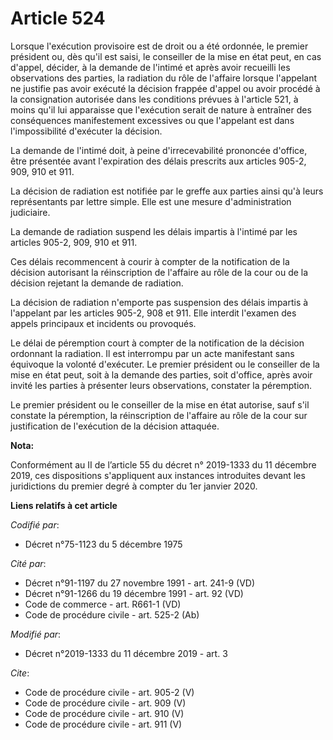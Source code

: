 # Article 524

Lorsque l'exécution provisoire est de droit ou a été ordonnée, le premier président ou, dès qu'il est saisi, le conseiller de
la mise en état peut, en cas d'appel, décider, à la demande de l'intimé et après avoir recueilli les observations des
parties, la radiation du rôle de l'affaire lorsque l'appelant ne justifie pas avoir exécuté la décision frappée d'appel ou
avoir procédé à la consignation autorisée dans les conditions prévues à l'article 521, à moins qu'il lui apparaisse que
l'exécution serait de nature à entraîner des conséquences manifestement excessives ou que l'appelant est dans l'impossibilité
d'exécuter la décision.

La demande de l'intimé doit, à peine d'irrecevabilité prononcée d'office, être présentée avant l'expiration des délais
prescrits aux articles 905-2, 909, 910 et 911.

La décision de radiation est notifiée par le greffe aux parties ainsi qu'à leurs représentants par lettre simple. Elle est
une mesure d'administration judiciaire.

La demande de radiation suspend les délais impartis à l'intimé par les articles 905-2, 909, 910 et 911.

Ces délais recommencent à courir à compter de la notification de la décision autorisant la réinscription de l'affaire au rôle
de la cour ou de la décision rejetant la demande de radiation.

La décision de radiation n'emporte pas suspension des délais impartis à l'appelant par les articles 905-2, 908 et 911. Elle
interdit l'examen des appels principaux et incidents ou provoqués.

Le délai de péremption court à compter de la notification de la décision ordonnant la radiation. Il est interrompu par un
acte manifestant sans équivoque la volonté d'exécuter. Le premier président ou le conseiller de la mise en état peut, soit à
la demande des parties, soit d'office, après avoir invité les parties à présenter leurs observations, constater la
péremption.

Le premier président ou le conseiller de la mise en état autorise, sauf s'il constate la péremption, la réinscription de
l'affaire au rôle de la cour sur justification de l'exécution de la décision attaquée.

**Nota:**

Conformément au II de l’article 55 du décret n° 2019-1333 du 11 décembre 2019, ces dispositions s'appliquent aux instances
introduites devant les juridictions du premier degré à compter du 1er janvier 2020.

**Liens relatifs à cet article**

_Codifié par_:

  - Décret n°75-1123 du 5 décembre 1975

_Cité par_:

  - Décret n°91-1197 du 27 novembre 1991 - art. 241-9 (VD)
  - Décret n°91-1266 du 19 décembre 1991 - art. 92 (VD)
  - Code de commerce - art. R661-1 (VD)
  - Code de procédure civile - art. 525-2 (Ab)

_Modifié par_:

  - Décret n°2019-1333 du 11 décembre 2019 - art. 3

_Cite_:

  - Code de procédure civile - art. 905-2 (V)
  - Code de procédure civile - art. 909 (V)
  - Code de procédure civile - art. 910 (V)
  - Code de procédure civile - art. 911 (V)
